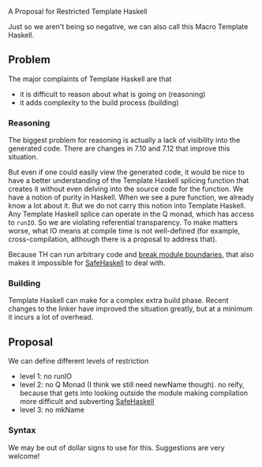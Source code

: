 
A Proposal for Restricted Template Haskell



Just so we aren't being so negative, we can also call this Macro Template Haskell.


## Problem



The major complaints of Template Haskell are that


- it is difficult to reason about what is going on (reasoning)
- it adds complexity to the build process (building)

### Reasoning



The biggest problem for reasoning is actually a lack of visibility into the generated code. There are changes in 7.10 and 7.12 that improve this situation.



But even if one could easily view the generated code, it would be nice to have a better understanding of the Template Haskell splicing function that creates it without even delving into the source code for the function.
We have a notion of purity in Haskell. When we see a pure function, we already know a lot about it.
But we do not carry this notion into Template Haskell. Any Template Haskell splice can operate in the Q monad, which has access to `runIO`.
So we are violating referential transparency. To make matters worse, what IO means at compile time is not well-defined (for example, cross-compilation, although there is a proposal to address that).



Because TH can run arbitrary code and [
break module boundaries](https://github.com/dterei/SafeHaskellExamples/tree/master/thReify), that also makes it impossible for [SafeHaskell](safe-haskell) to deal with.


### Building



Template Haskell can make for a complex extra build phase. Recent changes to the linker have improved the situation greatly, but at a minimum it incurs a lot of overhead.


## Proposal



We can define different levels of restriction


- level 1: no runIO
- level 2: no Q Monad (I think we still need newName though). no reify, because that gets into looking outside the module making compilation more difficult and subverting [SafeHaskell](safe-haskell)
- level 3: no mkName

### Syntax



We may be out of dollar signs to use for this. Suggestions are very welcome!


